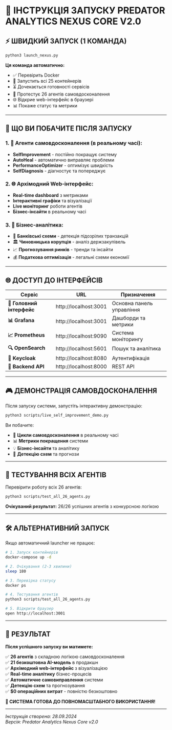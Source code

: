 # 🚀 ІНСТРУКЦІЯ ЗАПУСКУ PREDATOR ANALYTICS NEXUS CORE V2.0

## ⚡ ШВИДКИЙ ЗАПУСК (1 КОМАНДА)

```bash
python3 launch_nexus.py
```

**Ця команда автоматично:**
- ✅ Перевірить Docker
- 🐳 Запустить всі 25 контейнерів 
- ⏳ Дочекається готовності сервісів
- 🤖 Протестує 26 агентів самовдосконалення
- 🌐 Відкрие web-інтерфейс в браузері
- 📊 Покаже статус та метрики

---

## 🎯 ЩО ВИ ПОБАЧИТЕ ПІСЛЯ ЗАПУСКУ

### 1. 🤖 Агенти самовдосконалення (в реальному часі):
- **SelfImprovement** - постійно покращує систему
- **AutoHeal** - автоматично виправляє проблеми  
- **PerformanceOptimizer** - оптимізує швидкість
- **SelfDiagnosis** - діагностує та попереджує

### 2. 🌐 Архімодний Web-інтерфейс:
- **Real-time dashboard** з метриками
- **Інтерактивні графіки** та візуалізації
- **Live моніторинг** роботи агентів
- **Бізнес-інсайти** в реальному часі

### 3. 💼 Бізнес-аналітика:
- 🏦 **Банківські схеми** - детекція підозрілих транзакцій
- 🏛️ **Чиновницька корупція** - аналіз держзакупівель  
- 📈 **Прогнозування ринків** - тренди та інсайти
- 💰 **Податкова оптимізація** - легальні схеми економії

---

## 🌐 ДОСТУП ДО ІНТЕРФЕЙСІВ

| Сервіс | URL | Призначення |
|--------|-----|-------------|
| **🎯 Головний інтерфейс** | http://localhost:3001 | Основна панель управління |
| **📊 Grafana** | http://localhost:3001 | Дашборди та метрики |
| **📈 Prometheus** | http://localhost:9090 | Система моніторингу |
| **🔍 OpenSearch** | http://localhost:5601 | Пошук та аналітика |
| **🔐 Keycloak** | http://localhost:8080 | Аутентифікація |
| **🔧 Backend API** | http://localhost:8000 | REST API |

---

## 🎮 ДЕМОНСТРАЦІЯ САМОВДОСКОНАЛЕННЯ

Після запуску системи, запустіть інтерактивну демонстрацію:

```bash
python3 scripts/live_self_improvement_demo.py
```

Ви побачите:
- 🔄 **Цикли самовдосконалення** в реальному часі
- 📊 **Метрики покращення** системи
- 💡 **Бізнес-інсайти** та аналітику
- 🎯 **Детекцію схем** та прогнози

---

## 🤖 ТЕСТУВАННЯ ВСІХ АГЕНТІВ

Перевірити роботу всіх 26 агентів:

```bash
python3 scripts/test_all_26_agents.py
```

**Очікуваний результат:** 26/26 успішних агентів з конкурсною логікою

---

## 🛠️ АЛЬТЕРНАТИВНИЙ ЗАПУСК

Якщо автоматичний launcher не працює:

```bash
# 1. Запуск контейнерів
docker-compose up -d

# 2. Очікування (2-3 хвилини)
sleep 180

# 3. Перевірка статусу
docker ps

# 4. Тестування агентів
python3 scripts/test_all_26_agents.py

# 5. Відкрити браузер
open http://localhost:3001
```

---

## 🎉 РЕЗУЛЬТАТ

**Після успішного запуску ви матимете:**

✅ **26 агентів** з складною логікою самовдосконалення  
✅ **21 безкоштовна AI-модель** в продакшн  
✅ **Архімодний web-інтерфейс** з візуалізацією  
✅ **Real-time аналітику** бізнес-процесів  
✅ **Автоматичне самовиправлення** системи  
✅ **Детекцію схем** та прогнозування  
✅ **$0 операційних витрат** - повністю безкоштовно  

**🚀 СИСТЕМА ГОТОВА ДО ПОВНОМАСШТАБНОГО ВИКОРИСТАННЯ!**

---

*Інструкція створена: 28.09.2024*  
*Версія: Predator Analytics Nexus Core v2.0*
